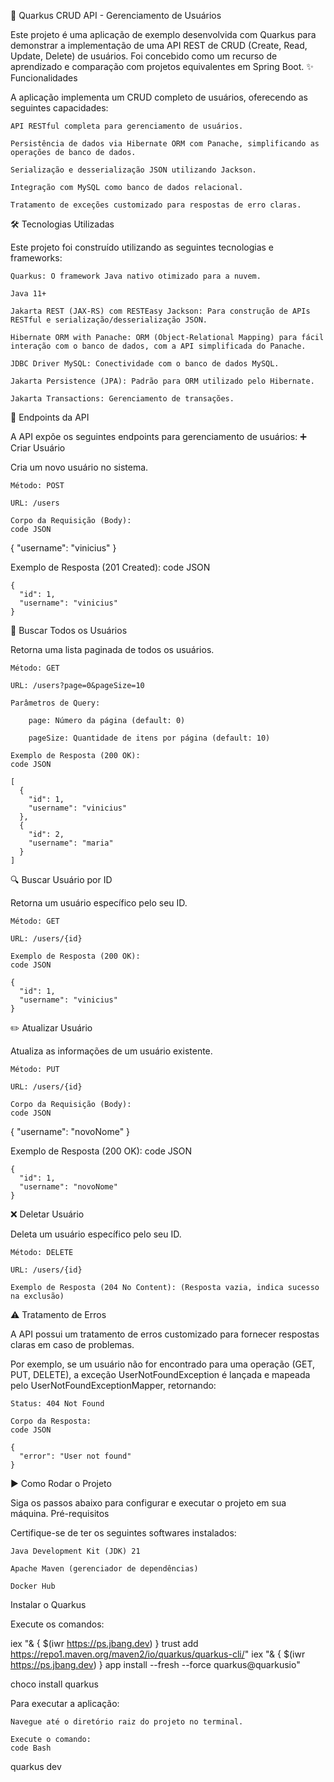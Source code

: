 🚀 Quarkus CRUD API - Gerenciamento de Usuários

Este projeto é uma aplicação de exemplo desenvolvida com Quarkus para demonstrar a implementação de uma API REST de CRUD (Create, Read, Update, Delete) de usuários. Foi concebido como um recurso de aprendizado e comparação com projetos equivalentes em Spring Boot.
✨ Funcionalidades

A aplicação implementa um CRUD completo de usuários, oferecendo as seguintes capacidades:

    API RESTful completa para gerenciamento de usuários.

    Persistência de dados via Hibernate ORM com Panache, simplificando as operações de banco de dados.

    Serialização e desserialização JSON utilizando Jackson.

    Integração com MySQL como banco de dados relacional.

    Tratamento de exceções customizado para respostas de erro claras.

🛠️ Tecnologias Utilizadas

Este projeto foi construído utilizando as seguintes tecnologias e frameworks:

    Quarkus: O framework Java nativo otimizado para a nuvem.

    Java 11+

    Jakarta REST (JAX-RS) com RESTEasy Jackson: Para construção de APIs RESTful e serialização/desserialização JSON.

    Hibernate ORM with Panache: ORM (Object-Relational Mapping) para fácil interação com o banco de dados, com a API simplificada do Panache.

    JDBC Driver MySQL: Conectividade com o banco de dados MySQL.

    Jakarta Persistence (JPA): Padrão para ORM utilizado pelo Hibernate.

    Jakarta Transactions: Gerenciamento de transações.

📌 Endpoints da API

A API expõe os seguintes endpoints para gerenciamento de usuários:
➕ Criar Usuário

Cria um novo usuário no sistema.

    Método: POST

    URL: /users
    
    Corpo da Requisição (Body):
    code JSON    
{
  "username": "vinicius"
}

  

Exemplo de Resposta (201 Created):
code JSON
        
    {
      "id": 1,
      "username": "vinicius"
    }   

📄 Buscar Todos os Usuários

Retorna uma lista paginada de todos os usuários.

    Método: GET

    URL: /users?page=0&pageSize=10

    Parâmetros de Query:

        page: Número da página (default: 0)

        pageSize: Quantidade de itens por página (default: 10)

    Exemplo de Resposta (200 OK):
    code JSON
        
    [
      {
        "id": 1,
        "username": "vinicius"
      },
      {
        "id": 2,
        "username": "maria"
      }
    ]


🔍 Buscar Usuário por ID

Retorna um usuário específico pelo seu ID.

    Método: GET

    URL: /users/{id}

    Exemplo de Resposta (200 OK):
    code JSON

    {
      "id": 1,
      "username": "vinicius"
    }

✏️ Atualizar Usuário

Atualiza as informações de um usuário existente.

    Método: PUT

    URL: /users/{id}

    Corpo da Requisição (Body):
    code JSON
    
{
  "username": "novoNome"
}

  

Exemplo de Resposta (200 OK):
code JSON

    {
      "id": 1,
      "username": "novoNome"
    }

❌ Deletar Usuário

Deleta um usuário específico pelo seu ID.

    Método: DELETE

    URL: /users/{id}

    Exemplo de Resposta (204 No Content): (Resposta vazia, indica sucesso na exclusão)

⚠️ Tratamento de Erros

A API possui um tratamento de erros customizado para fornecer respostas claras em caso de problemas.

Por exemplo, se um usuário não for encontrado para uma operação (GET, PUT, DELETE), a exceção UserNotFoundException é lançada e mapeada pelo UserNotFoundExceptionMapper, retornando:

    Status: 404 Not Found

    Corpo da Resposta:
    code JSON
        
    {
      "error": "User not found"
    }
 

▶️ Como Rodar o Projeto

Siga os passos abaixo para configurar e executar o projeto em sua máquina.
Pré-requisitos

Certifique-se de ter os seguintes softwares instalados:

    Java Development Kit (JDK) 21 

    Apache Maven (gerenciador de dependências)

    Docker Hub


Instalar o Quarkus

Execute os comandos:

iex "& { $(iwr https://ps.jbang.dev) } trust add https://repo1.maven.org/maven2/io/quarkus/quarkus-cli/"
iex "& { $(iwr https://ps.jbang.dev) } app install --fresh --force quarkus@quarkusio"

choco install quarkus


Para executar a aplicação:

    Navegue até o diretório raiz do projeto no terminal.

    Execute o comando:
    code Bash

quarkus dev

  
